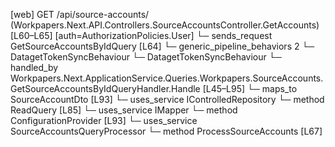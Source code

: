 [web] GET /api/source-accounts/  (Workpapers.Next.API.Controllers.SourceAccountsController.GetAccounts)  [L60–L65] [auth=AuthorizationPolicies.User]
  └─ sends_request GetSourceAccountsByIdQuery [L64]
    └─ generic_pipeline_behaviors 2
      └─ DatagetTokenSyncBehaviour
      └─ DatagetTokenSyncBehaviour
    └─ handled_by Workpapers.Next.ApplicationService.Queries.Workpapers.SourceAccounts.GetSourceAccountsByIdQueryHandler.Handle [L45–L95]
      └─ maps_to SourceAccountDto [L93]
      └─ uses_service IControlledRepository<SourceAccount>
        └─ method ReadQuery [L85]
      └─ uses_service IMapper
        └─ method ConfigurationProvider [L93]
      └─ uses_service SourceAccountsQueryProcessor
        └─ method ProcessSourceAccounts [L67]

